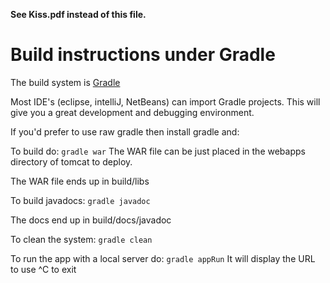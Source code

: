 
__See Kiss.pdf instead of this file.__

# Build instructions under Gradle

The build system is [Gradle](https://gradle.org)

Most IDE's (eclipse, intelliJ, NetBeans) can import Gradle projects.
This will give you a great development and debugging environment.

If you'd prefer to use raw gradle then install gradle and:

To build do:  `gradle war`
The WAR file can be just placed in the webapps directory of tomcat to deploy.

The WAR file ends up in build/libs

To build javadocs:  `gradle javadoc`

The docs end up in build/docs/javadoc

To clean the system:  `gradle clean`

To run the app with a local server do:  `gradle appRun`
It will display the URL to use
^C to exit

